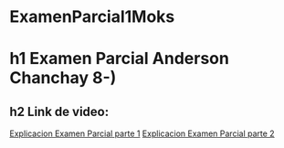 # ExamenParcial1Moks

# h1 Examen Parcial Anderson Chanchay 8-)

## h2 Link de video:

[Explicacion Examen Parcial parte 1](https://www.youtube.com/watch?v=fVr6hkH_Hys)
[Explicacion Examen Parcial parte 2](https://www.youtube.com/watch?v=R06fVqmwres)